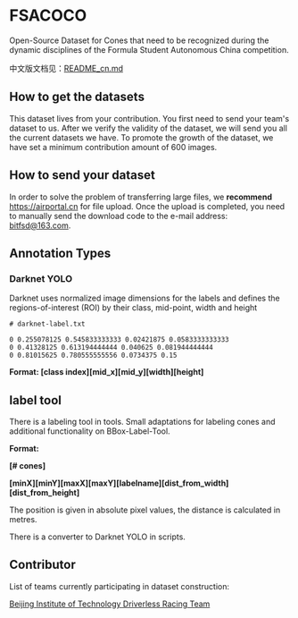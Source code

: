 # FSACOCO
Open-Source Dataset for Cones that need to be recognized during the dynamic disciplines of the Formula Student Autonomous China competition.

中文版文档见：[README_cn.md](README_cn.md)

## How to get the datasets

This dataset lives from your contribution. You first need to send your team's dataset to us. After we verify the validity of the dataset, we will send you all the current datasets we have. To promote the growth of the dataset, we have set a minimum contribution amount of 600 images.

## How to send your dataset

In order to solve the problem of transferring large files, we **recommend** https://airportal.cn for file upload. Once the upload is completed, you need to manually send the download code to the e-mail address: bitfsd@163.com.

## Annotation Types

### Darknet YOLO

Darknet uses normalized image dimensions for the labels and defines the regions-of-interest (ROI) by their class, mid-point, width and height

```
# darknet-label.txt

0 0.255078125 0.545833333333 0.02421875 0.0583333333333
0 0.41328125 0.613194444444 0.040625 0.081944444444
0 0.81015625 0.780555555556 0.0734375 0.15
```
**Format: \[class index\]\[mid_x\]\[mid_y\]\[width]\[height\]**<br/>

## label tool

There is a labeling tool in tools. Small adaptations for labeling cones and additional functionality on BBox-Label-Tool.<br/>

**Format:**

**[# cones]**

**\[minX\]\[minY\]\[maxX\]\[maxY\]\[labelname\]\[dist_from_width\]\[dist_from_height\]**<br/>

The position is given in absolute pixel values, the distance is calculated in metres.

There is a converter to Darknet YOLO in scripts.

## Contributor
List of teams currently participating in dataset construction:

[Beijing Institute of Technology Driverless Racing Team](http://www.bitfsd.com)

